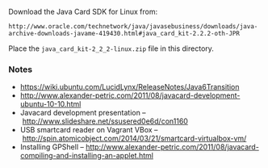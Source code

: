
Download the Java Card SDK for Linux from:

    http://www.oracle.com/technetwork/java/javasebusiness/downloads/java-archive-downloads-javame-419430.html#java_card_kit-2.2.2-oth-JPR

Place the `java_card_kit-2_2_2-linux.zip` file in this directory.

### Notes

- https://wiki.ubuntu.com/LucidLynx/ReleaseNotes/Java6Transition
- http://www.alexander-petric.com/2011/08/javacard-development-ubuntu-10-10.html
- Javacard development presentation – http://www.slideshare.net/ssusered0e6d/con1160
- USB smartcard reader on Vagrant VBox – http://spin.atomicobject.com/2014/03/21/smartcard-virtualbox-vm/
- Installing GPShell – http://www.alexander-petric.com/2011/08/javacard-compiling-and-installing-an-applet.html

